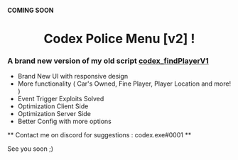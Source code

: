 **COMING SOON**

<h1 align="center">Codex Police Menu [v2] ! </h1>

<h3> A brand new version of my old script <a href="https://github.com/itzcodex24/codex_findPlayer">codex_findPlayerV1</a> </h3>

* Brand New UI with responsive design
* More functionality ( Car's Owned, Fine Player, Player Location and more! )
* Event Trigger Exploits Solved
* Optimization Client Side
* Optimization Server Side
* Better Config with more options

** Contact me on discord for suggestions : codex.exe#0001 **

See you soon ;)


